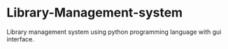 # Library-Management-system
Library management system using python programming language with gui interface.
